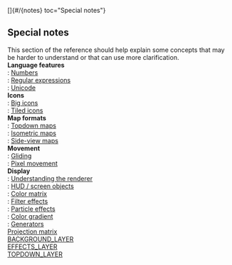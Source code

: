 []{#/{notes} toc="Special notes"}    
## Special notes    
This section of the reference should help explain some concepts that may    
be harder to understand or that can use more clarification.    
**Language features**    
:   [Numbers](ref/%7Bnotes%7D/numbers)    
:   [Regular expressions](ref/%7Bnotes%7D/regex)    
:   [Unicode](ref/%7Bnotes%7D/Unicode)    
**Icons**    
:   [Big icons](ref/%7Bnotes%7D/big-icons)    
:   [Tiled icons](ref/%7Bnotes%7D/tiled-icons)    
**Map formats**    
:   [Topdown maps](ref/%7Bnotes%7D/topdown)    
:   [Isometric maps](ref/%7Bnotes%7D/isometric)    
:   [Side-view maps](ref/%7Bnotes%7D/side)    
**Movement**    
:   [Gliding](ref/%7Bnotes%7D/gliding)    
:   [Pixel movement](ref/%7Bnotes%7D/pixel-movement)    
**Display**    
:   [Understanding the renderer](ref/%7Bnotes%7D/renderer)    
:   [HUD / screen objects](ref/%7Bnotes%7D/HUD)    
:   [Color matrix](ref/%7Bnotes%7D/color-matrix)    
:   [Filter effects](ref/%7Bnotes%7D/filters)    
:   [Particle effects](ref/%7Bnotes%7D/particles)    
:   [Color gradient](ref/%7Bnotes%7D/color-gradient)    
:   [Generators](ref/%7Bnotes%7D/generators)    
[Projection matrix](ref/%7Bnotes%7D/projection-matrix)    
[BACKGROUND_LAYER](ref/%7Bnotes%7D/BACKGROUND_LAYER)    
[EFFECTS_LAYER](ref/%7Bnotes%7D/EFFECTS_LAYER)    
[TOPDOWN_LAYER](ref/%7Bnotes%7D/TOPDOWN_LAYER)  